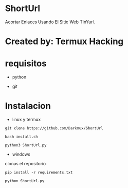 # ShortUrl
Acortar Enlaces Usando El Sitio Web TinYurl.
# Created by: Termux Hacking

<h1>requisitos</h1>

- python

- git


<h1>Instalacion</h1>

- linux y termux

```git clone https://github.com/Darkmux/ShortUrl```

```bash install.sh```

```python3 ShortUrl.py```

- windows

clonas el repositorio

```pip install -r requirements.txt```

```python ShortUrl.py```



